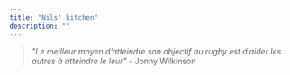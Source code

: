```yaml
---
title: "Nils' kitchen"
description: ""
---
```



> *"Le meilleur moyen d’atteindre son objectif au rugby est d’aider les autres à atteindre le leur"* - Jonny Wilkinson
